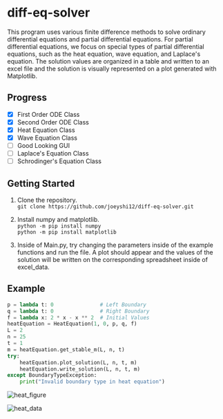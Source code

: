 # diff-eq-solver

This program uses various finite difference methods to solve ordinary differential equations and partial differential 
equations. For partial differential equations, we focus on special types of partial differential equations, such as the 
heat equation, wave equation, and Laplace's equation. The solution values are organized in a table and written to an 
excel file and the solution is visually represented on a plot generated with Matplotlib. <br>

## Progress
- [x] First Order ODE Class
- [x] Second Order ODE Class
- [x] Heat Equation Class
- [x] Wave Equation Class
- [ ] Good Looking GUI
- [ ] Laplace's Equation Class
- [ ] Schrodinger's Equation Class

## Getting Started

1. Clone the repository. \
```git clone https://github.com/joeyshi12/diff-eq-solver.git```

2. Install numpy and matplotlib. \
```python -m pip install numpy``` \
```python -m pip install matplotlib``` 

3. Inside of Main.py, try changing the parameters inside of the example functions and run the file. A plot should appear
and the values of the solution will be written on the corresponding spreadsheet inside of excel_data.

## Example
```python
p = lambda t: 0               # Left Boundary
q = lambda t: 0               # Right Boundary
f = lambda x: 2 * x - x ** 2  # Initial Values
heatEquation = HeatEquation(1, 0, p, q, f)
L = 2
n = 25
t = 1
m = heatEquation.get_stable_m(L, n, t)    
try:
    heatEquation.plot_solution(L, n, t, m)
    heatEquation.write_solution(L, n, t, m)
except BoundaryTypeException:
    print("Invalid boundary type in heat equation")
```

![heat_figure](https://user-images.githubusercontent.com/46363213/70660505-378c7980-1c17-11ea-9d0c-3286d399c247.png)

![heat_data](https://user-images.githubusercontent.com/46363213/70660477-217eb900-1c17-11ea-8e75-1e420af3dca0.PNG)

